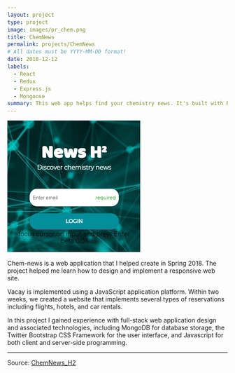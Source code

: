 ```yaml
---
layout: project
type: project
image: images/pr_chem.png
title: ChemNews
permalink: projects/ChemNews
# All dates must be YYYY-MM-DD format!
date: 2018-12-12
labels:
  - React
  - Redux
  - Express.js
  - Mongoose
summary: This web app helps find your chemistry news. It's built with React, Redux, Express, and Mongoose..
---
```


<img class="ui medium left floated rounded image" src="../images/pr_chem.png">

Chem-news is a web application that I helped create in Spring 2018. The project helped me learn how to design and implement a responsive web site.

Vacay is implemented using a JavaScript application platform. Within two weeks, we created a website that implements several types of reservations including flights, hotels, and car rentals.

In this project I gained experience with full-stack web application design and associated technologies, including MongoDB for database storage, the Twitter Bootstrap CSS Framework for the user interface, and Javascript for both client and server-side programming.

<hr>

Source: <a href="https://github.com/Barklim/chemNews"><i class="large github icon "></i>ChemNews_H2</a>
